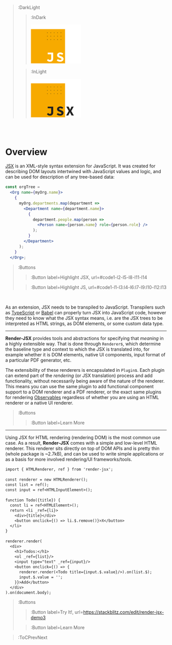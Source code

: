 > :DarkLight
> > :InDark
> >
> > <img src="/docs/assets/render-jsx-logo-dark.svg" width="156px"/>
>
> > :InLight
> >
> > <img src="/docs/assets/render-jsx-logo.svg" width="156px"/>

<br><br>

# Overview

[JSX](https://facebook.github.io/jsx/) is an XML-style syntax extension for JavaScript.
It was created for
describing DOM layouts intertwined with JavaScript values and logic, and can
be used for description of any tree-based data:

```jsx | --no-wmbar
const orgTree =                                                                                       // --> JavaScript
  <Org name={myOrg.name}>                                                                             {/* --> JSX */}
    {                                                                                                 // --> interpolate JS code
      myOrg.departments.map(department =>                                                             // --> JavaScript
        <Department name={department.name}>                                                           {/* --> JSX */}
          {                                                                                           // --> interpolate JS code
            department.people.map(person =>                                                           // --> JavaScript
              <Person name={person.name} role={person.role} />                                        // --> JSX
            );                                                                                        // --> JavaScript
          }                                                                                           {/* --> interpolate JS code */}
        </Department>                                                                                 // --> JSX
      );                                                                                              // --> JavaScript
    }                                                                                                 {/* --> interpolate JS code*/}
  </Org>;                                                                                             // --> JSX
```

>:Buttons
> > :Button label=Highlight JSX, url=#code1-l2-l5-l8-l11-l14
>
> > :Button label=Highlight JS, url=#code1-l1-l3:l4-l6:l7-l9:l10-l12:l13

<br>

As an extension, JSX needs to be transpiled to JavaScript. Transpilers such as [TypeScript](https://www.typescriptlang.org/) 
or [Babel](https://babeljs.io/) can properly turn JSX into JavaScript code, however they need to know what the JSX syntax means, i.e.
are the JSX trees to be interpreted as HTML strings, as DOM elements, or some custom data type.

---

**Render-JSX** provides tools and abstractions for specifying that _meaning_ in a highly extensible way.
That is done through `Renderer`s, which determine the baseline type and context to which
the JSX is translated into, for example whether it is DOM elements, native UI components, input format
of a particular PDF generator, etc.

The extensibility of these renderers is encapsulated in `Plugin`s. Each plugin can extend part of the
_rendering_ (or JSX translation) process and add functionality, without necessarily being aware
of the nature of the renderer. This means you can use the same plugin to add functional component support
to a DOM renderer and a PDF renderer, or the exact same plugins for rendering
[Observables](https://rxjs-dev.firebaseapp.com/guide/observable) regardless of whether you are
using an HTML renderer or a native UI renderer.

> :Buttons
> > :Button label=Learn More

---

Using JSX for HTML rendering (rendering DOM) is the most common use case.
As a result, **Render-JSX** comes with a simple and low-level HTML renderer.
This renderer sits directly on top of DOM APIs and is pretty thin (whole package
is ~2.7kB), and can be used to write simple applications or as a basis for
more involved rendering/UI frameworks/tools.

```tsx | --no-wmbar
import { HTMLRenderer, ref } from 'render-jsx';

const renderer = new HTMLRenderer();
const list = ref();
const input = ref<HTMLInputElement>();

function Todo({title}) {
  const li = ref<HTMLElement>();
  return <li _ref={li}>
    <div>{title}</div>
    <button onclick={() => li.$.remove()}>X</button>
  </li>
}

renderer.render(
  <div>
    <h1>Todos:</h1>
    <ol _ref={list}/>
    <input type="text" _ref={input}/>
    <button onclick={() => {
      renderer.render(<Todo title={input.$.value}/>).on(list.$);
      input.$.value = '';
    }}>Add</button>
  </div>
).on(document.body);
```

> :Buttons
> > :Button label=Try It!, url=https://stackblitz.com/edit/render-jsx-demo3
>
> > :Button label=Learn More

> :ToCPrevNext